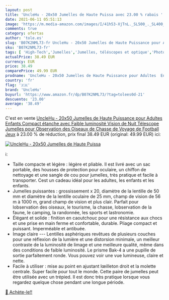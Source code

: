 ```yaml
---
layout: post
title: 'UncleHu - 20x50 Jumelles de Haute Puissa avec 23.00 % rabais '
date: 2021-06-11 05:51:13
image: 'https://m.media-amazon.com/images/I/41h53-XjTnL._SL500_._SL400_.jpg'
comments: true
category: ofertas
author: 'tole.es'
slug: 'B07K2NML73-fr UncleHu - 20x50 Jumelles de Haute Puissance pour Adultes...'
sku: 'B07K2NML73-fr'
tags: [ 'High-Tech','Jumelles','Jumelles, téléscopes et optique','Photo et caméscopes','unclehu', ]
actualPrice: 38.49 EUR
currency: EUR
price: 38.49
comparePrice: 49.99 EUR
prodname: 'UncleHu - 20x50 Jumelles de Haute Puissance pour Adultes  Enfants  Compact  étanche avec Faible luminosité Vision de Nuit Télescope Jumelles pour Observation des Oiseaux de Chasse de Voyage de Football Jeux'
country: 'fr'
flag: '🇫🇷'
brand: 'UncleHu'
buyurl: 'https://www.amazon.fr/dp/B07K2NML73/?tag=tolees0d-21'
descuento: '23.00'
average: '38.49'
---
```


C'est en vente [UncleHu - 20x50 Jumelles de Haute Puissance pour Adultes  Enfants  Compact  étanche avec Faible luminosité Vision de Nuit Télescope Jumelles pour Observation des Oiseaux de Chasse de Voyage de Football Jeux](https://www.amazon.fr/dp/B07K2NML73/?tag=tolees0d-21)  à  23.00 % de réduction, prix final  38.49 EUR (original: 49.99 EUR) ici:

[![UncleHu - 20x50 Jumelles de Haute Puissa](https://m.media-amazon.com/images/I/41h53-XjTnL._SL500_._SL400_.jpg)](https://www.amazon.fr/dp/B07K2NML73/?tag=tolees0d-21)

ℹ️:

- Taille compacte et légère : légère et pliable. Il est livré avec un sac portable, des housses de protection pour oculaire, un chiffon de nettoyage et une sangle de cou pour jumelles, très pratique et facile à transporter. Cest un cadeau idéal pour les adultes, les enfants et les enfants.
- Jumelles puissantes : grossissement x 20, diamètre de la lentille de 50 mm et diamètre de la lentille oculaire de 25 mm, champ de vision de 56 m à 1000 m, grand champ de vision et plus clair. Parfait pour lobservation des oiseaux, le tourisme, la chasse, lobservation de la faune, le camping, la randonnée, les sports et lastronomie.
- Élégant et solide : finition en caoutchouc pour une résistance aux chocs et une prise en main ferme et confortable, durable. Pliage compact et puissant. Imperméable et antibuée.
- Image claire --- Lentilles asphériques revêtues de plusieurs couches pour une réflexion de la lumière et une distorsion minimale, un meilleur contraste de la luminosité de limage et une meilleure qualité, même dans des conditions de faible luminosité. Le prisme Bak-4 a une pupille de sortie parfaitement ronde. Vous pouvez voir une vue lumineuse, claire et nette.
- Facile à utiliser : mise au point en ajustant lœilleton droit et la molette centrale. Super facile pour tout le monde. Cette paire de jumelles peut être utilisée avec un trépied. Il est donc très pratique lorsque vous regardez quelque chose pendant une longue période.

[🛒 Achète-le!!](https://www.amazon.fr/dp/B07K2NML73/?tag=tolees0d-21)

